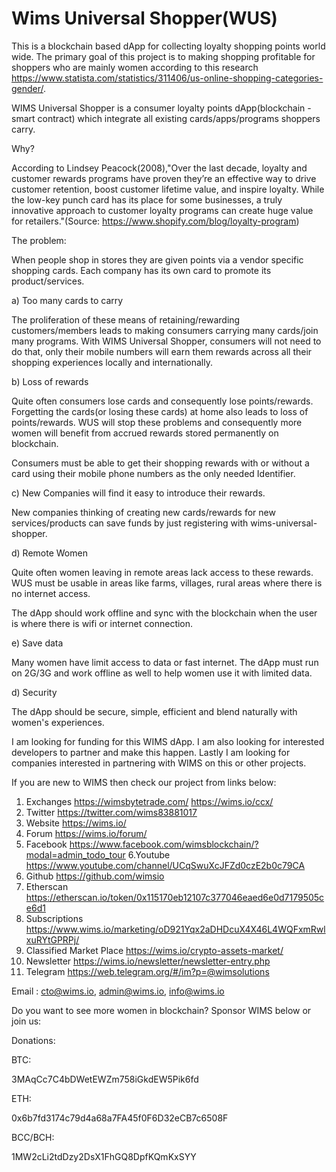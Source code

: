 # Wims Universal Shopper(WUS)

This is a blockchain based dApp for collecting loyalty shopping points world wide. The primary goal of this project is to making shopping profitable for shoppers who are mainly women according to this research https://www.statista.com/statistics/311406/us-online-shopping-categories-gender/.

WIMS Universal Shopper is a consumer loyalty points dApp(blockchain - smart contract) which integrate all existing cards/apps/programs shoppers carry.

Why?

According to Lindsey Peacock(2008),"Over the last decade, loyalty and customer rewards programs have proven they’re an effective way to drive customer retention, boost customer lifetime value, and inspire loyalty. While the low-key punch card has its place for some businesses, a truly innovative approach to customer loyalty programs can create huge value for retailers."(Source: https://www.shopify.com/blog/loyalty-program)

The problem:

When people shop in stores they are given points via a vendor specific shopping cards. Each company has its own card to promote its product/services.

a) Too many cards to carry

The proliferation of these means of retaining/rewarding customers/members leads to making consumers carrying many cards/join many programs. With WIMS Universal Shopper, consumers will not need to do that, only their mobile numbers will earn them rewards across all their shopping experiences locally and internationally.

b) Loss of rewards

Quite often consumers lose cards and consequently lose points/rewards. Forgetting the cards(or losing these cards) at home also leads to loss of points/rewards. WUS will stop these problems and consequently more women will benefit from accrued rewards stored permanently on blockchain.

Consumers must be able to get their shopping rewards with or without a card using their mobile phone numbers as the only needed Identifier.

c) New Companies will find it easy to introduce their rewards.

New companies thinking of creating new cards/rewards for new services/products can save funds by just registering with wims-universal-shopper.

d) Remote Women

Quite often women leaving in remote areas lack access to these rewards. WUS must be usable in areas like farms, villages, rural areas where there is no internet access. 

The dApp should work offline and sync with the blockchain when the user is where there is wifi or internet connection.

e) Save data

Many women have limit access to data or fast internet. The dApp must run on 2G/3G and work offline as well to help women use it with limited data.

d) Security

The dApp should be secure, simple, efficient and blend naturally with women's experiences.

I am looking for funding for this WIMS dApp. I am also looking for interested developers to partner and make this happen. Lastly I am looking for companies interested in partnering with WIMS on this or other projects.

If you are new to WIMS then check our project from links below:

1. Exchanges
https://wimsbytetrade.com/
https://wims.io/ccx/
2. Twitter
https://twitter.com/wims83881017
3. Website
https://wims.io/
4. Forum
https://wims.io/forum/
5. Facebook
https://www.facebook.com/wimsblockchain/?modal=admin_todo_tour
6.Youtube
https://www.youtube.com/channel/UCqSwuXcJFZd0czE2b0c79CA
7. Github
https://github.com/wimsio
8. Etherscan
https://etherscan.io/token/0x115170eb12107c377046eaed6e0d7179505ce6d1
9. Subscriptions
https://www.wims.io/marketing/oD921Yqx2aDHDcuX4X46L4WQFxmRwlxuRYtGPRPj/
10. Classified Market Place
https://wims.io/crypto-assets-market/
11. Newsletter
https://wims.io/newsletter/newsletter-entry.php
12. Telegram
https://web.telegram.org/#/im?p=@wimsolutions

Email : cto@wims.io, admin@wims.io, info@wims.io

Do you want to see more women in blockchain? Sponsor WIMS below or join us:

Donations:

BTC: 

3MAqCc7C4bDWetEWZm758iGkdEW5Pik6fd 

ETH:

0x6b7fd3174c79d4a68a7FA45f0F6D32eCB7c6508F 

BCC/BCH:

1MW2cLi2tdDzy2DsX1FhGQ8DpfKQmKxSYY
